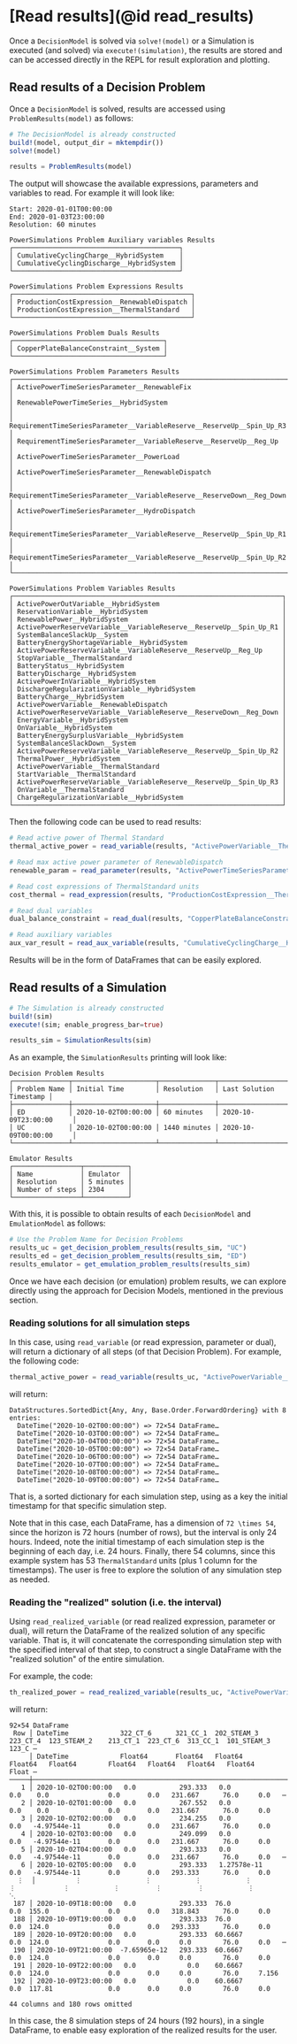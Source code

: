 # [Read results](@id read_results)

Once a `DecisionModel` is solved via `solve!(model)` or a Simulation is executed (and solved) via `execute!(simulation)`, the results are stored and can be accessed directly in the REPL for result exploration and plotting.

## Read results of a Decision Problem

Once a `DecisionModel` is solved, results are accessed using `ProblemResults(model)` as follows:

```julia
# The DecisionModel is already constructed
build!(model, output_dir = mktempdir())
solve!(model)

results = ProblemResults(model)
```

The output will showcase the available expressions, parameters and variables to read. For example it will look like:

```raw
Start: 2020-01-01T00:00:00
End: 2020-01-03T23:00:00
Resolution: 60 minutes

PowerSimulations Problem Auxiliary variables Results
┌──────────────────────────────────────────┐
│ CumulativeCyclingCharge__HybridSystem    │
│ CumulativeCyclingDischarge__HybridSystem │
└──────────────────────────────────────────┘

PowerSimulations Problem Expressions Results
┌─────────────────────────────────────────────┐
│ ProductionCostExpression__RenewableDispatch │
│ ProductionCostExpression__ThermalStandard   │
└─────────────────────────────────────────────┘

PowerSimulations Problem Duals Results
┌──────────────────────────────────────┐
│ CopperPlateBalanceConstraint__System │
└──────────────────────────────────────┘

PowerSimulations Problem Parameters Results
┌────────────────────────────────────────────────────────────────────────┐
│ ActivePowerTimeSeriesParameter__RenewableFix                           │
│ RenewablePowerTimeSeries__HybridSystem                                 │
│ RequirementTimeSeriesParameter__VariableReserve__ReserveUp__Spin_Up_R3 │
│ RequirementTimeSeriesParameter__VariableReserve__ReserveUp__Reg_Up     │
│ ActivePowerTimeSeriesParameter__PowerLoad                              │
│ ActivePowerTimeSeriesParameter__RenewableDispatch                      │
│ RequirementTimeSeriesParameter__VariableReserve__ReserveDown__Reg_Down │
│ ActivePowerTimeSeriesParameter__HydroDispatch                          │
│ RequirementTimeSeriesParameter__VariableReserve__ReserveUp__Spin_Up_R1 │
│ RequirementTimeSeriesParameter__VariableReserve__ReserveUp__Spin_Up_R2 │
└────────────────────────────────────────────────────────────────────────┘

PowerSimulations Problem Variables Results
┌────────────────────────────────────────────────────────────────────┐
│ ActivePowerOutVariable__HybridSystem                               │
│ ReservationVariable__HybridSystem                                  │
│ RenewablePower__HybridSystem                                       │
│ ActivePowerReserveVariable__VariableReserve__ReserveUp__Spin_Up_R1 │
│ SystemBalanceSlackUp__System                                       │
│ BatteryEnergyShortageVariable__HybridSystem                        │
│ ActivePowerReserveVariable__VariableReserve__ReserveUp__Reg_Up     │
│ StopVariable__ThermalStandard                                      │
│ BatteryStatus__HybridSystem                                        │
│ BatteryDischarge__HybridSystem                                     │
│ ActivePowerInVariable__HybridSystem                                │
│ DischargeRegularizationVariable__HybridSystem                      │
│ BatteryCharge__HybridSystem                                        │
│ ActivePowerVariable__RenewableDispatch                             │
│ ActivePowerReserveVariable__VariableReserve__ReserveDown__Reg_Down │
│ EnergyVariable__HybridSystem                                       │
│ OnVariable__HybridSystem                                           │
│ BatteryEnergySurplusVariable__HybridSystem                         │
│ SystemBalanceSlackDown__System                                     │
│ ActivePowerReserveVariable__VariableReserve__ReserveUp__Spin_Up_R2 │
│ ThermalPower__HybridSystem                                         │
│ ActivePowerVariable__ThermalStandard                               │
│ StartVariable__ThermalStandard                                     │
│ ActivePowerReserveVariable__VariableReserve__ReserveUp__Spin_Up_R3 │
│ OnVariable__ThermalStandard                                        │
│ ChargeRegularizationVariable__HybridSystem                         │
└────────────────────────────────────────────────────────────────────┘
```

Then the following code can be used to read results:

```julia
# Read active power of Thermal Standard
thermal_active_power = read_variable(results, "ActivePowerVariable__ThermalStandard")

# Read max active power parameter of RenewableDispatch
renewable_param = read_parameter(results, "ActivePowerTimeSeriesParameter__RenewableDispatch")

# Read cost expressions of ThermalStandard units
cost_thermal = read_expression(results, "ProductionCostExpression__ThermalStandard")

# Read dual variables
dual_balance_constraint = read_dual(results, "CopperPlateBalanceConstraint__System")

# Read auxiliary variables
aux_var_result = read_aux_variable(results, "CumulativeCyclingCharge__HybridSystem")
```

Results will be in the form of DataFrames that can be easily explored.

## Read results of a Simulation

```julia
# The Simulation is already constructed
build!(sim)
execute!(sim; enable_progress_bar=true)

results_sim = SimulationResults(sim)
```

As an example, the `SimulationResults` printing will look like:

```raw
Decision Problem Results
┌──────────────┬─────────────────────┬──────────────┬─────────────────────────┐
│ Problem Name │ Initial Time        │ Resolution   │ Last Solution Timestamp │
├──────────────┼─────────────────────┼──────────────┼─────────────────────────┤
│ ED           │ 2020-10-02T00:00:00 │ 60 minutes   │ 2020-10-09T23:00:00     │
│ UC           │ 2020-10-02T00:00:00 │ 1440 minutes │ 2020-10-09T00:00:00     │
└──────────────┴─────────────────────┴──────────────┴─────────────────────────┘

Emulator Results
┌─────────────────┬───────────┐
│ Name            │ Emulator  │
│ Resolution      │ 5 minutes │
│ Number of steps │ 2304      │
└─────────────────┴───────────┘
```

With this, it is possible to obtain results of each `DecisionModel` and `EmulationModel` as follows:

```julia
# Use the Problem Name for Decision Problems
results_uc = get_decision_problem_results(results_sim, "UC")
results_ed = get_decision_problem_results(results_sim, "ED")
results_emulator = get_emulation_problem_results(results_sim)
```

Once we have each decision (or emulation) problem results, we can explore directly using the approach for Decision Models, mentioned in the previous section.

### Reading solutions for all simulation steps

In this case, using `read_variable` (or read expression, parameter or dual), will return a dictionary of all steps (of that Decision Problem). For example, the following code:

```julia
thermal_active_power = read_variable(results_uc, "ActivePowerVariable__ThermalStandard")
```
will return:
```
DataStructures.SortedDict{Any, Any, Base.Order.ForwardOrdering} with 8 entries:
  DateTime("2020-10-02T00:00:00") => 72×54 DataFrame…
  DateTime("2020-10-03T00:00:00") => 72×54 DataFrame…
  DateTime("2020-10-04T00:00:00") => 72×54 DataFrame…
  DateTime("2020-10-05T00:00:00") => 72×54 DataFrame…
  DateTime("2020-10-06T00:00:00") => 72×54 DataFrame…
  DateTime("2020-10-07T00:00:00") => 72×54 DataFrame…
  DateTime("2020-10-08T00:00:00") => 72×54 DataFrame…
  DateTime("2020-10-09T00:00:00") => 72×54 DataFrame…
```
That is, a sorted dictionary for each simulation step, using as a key the initial timestamp for that specific simulation step.

Note that in this case, each DataFrame, has a dimension of ``72 \times 54``, since the horizon is 72 hours (number of rows), but the interval is only 24 hours. Indeed, note the initial timestamp of each simulation step is the beginning of each day, i.e. 24 hours. Finally, there 54 columns, since this example system has 53 `ThermalStandard` units (plus 1 column for the timestamps). The user is free to explore the solution of any simulation step as needed.

### Reading the "realized" solution (i.e. the interval)

Using `read_realized_variable` (or read realized expression, parameter or dual), will return the DataFrame of the realized solution of any specific variable. That is, it will concatenate the corresponding simulation step with the specified interval of that step, to construct a single DataFrame with the "realized solution" of the entire simulation.

For example, the code:
```julia
th_realized_power = read_realized_variable(results_uc, "ActivePowerVariable__ThermalStandard")
```
will return:
```raw
92×54 DataFrame
 Row │ DateTime             322_CT_6      321_CC_1  202_STEAM_3   223_CT_4  123_STEAM_2    213_CT_1  223_CT_6  313_CC_1  101_STEAM_3  123_C ⋯
     │ DateTime             Float64       Float64   Float64       Float64   Float64        Float64   Float64   Float64   Float64      Float ⋯
─────┼───────────────────────────────────────────────────────────────────────────────────────────────────────────────────────────────────────
   1 │ 2020-10-02T00:00:00   0.0           293.333   0.0               0.0    0.0               0.0       0.0   231.667      76.0     0.0   ⋯
   2 │ 2020-10-02T01:00:00   0.0           267.552   0.0               0.0    0.0               0.0       0.0   231.667      76.0     0.0
   3 │ 2020-10-02T02:00:00   0.0           234.255   0.0               0.0   -4.97544e-11       0.0       0.0   231.667      76.0     0.0
   4 │ 2020-10-02T03:00:00   0.0           249.099   0.0               0.0   -4.97544e-11       0.0       0.0   231.667      76.0     0.0
   5 │ 2020-10-02T04:00:00   0.0           293.333   0.0               0.0   -4.97544e-11       0.0       0.0   231.667      76.0     0.0   ⋯
   6 │ 2020-10-02T05:00:00   0.0           293.333   1.27578e-11       0.0   -4.97544e-11       0.0       0.0   293.333      76.0     0.0
  ⋮  │          ⋮                ⋮           ⋮           ⋮           ⋮            ⋮           ⋮         ⋮         ⋮           ⋮             ⋱
 187 │ 2020-10-09T18:00:00   0.0           293.333  76.0               0.0  155.0               0.0       0.0   318.843      76.0     0.0
 188 │ 2020-10-09T19:00:00   0.0           293.333  76.0               0.0  124.0               0.0       0.0   293.333      76.0     0.0
 189 │ 2020-10-09T20:00:00   0.0           293.333  60.6667            0.0  124.0               0.0       0.0     0.0        76.0     0.0   ⋯
 190 │ 2020-10-09T21:00:00  -7.65965e-12   293.333  60.6667            0.0  124.0               0.0       0.0     0.0        76.0     0.0
 191 │ 2020-10-09T22:00:00   0.0             0.0    60.6667            0.0  124.0               0.0       0.0     0.0        76.0     7.156
 192 │ 2020-10-09T23:00:00   0.0             0.0    60.6667            0.0  117.81              0.0       0.0     0.0        76.0     0.0
                                                                                                              44 columns and 180 rows omitted
```
In this case, the 8 simulation steps of 24 hours (192 hours), in a single DataFrame, to enable easy exploration of the realized results for the user.


